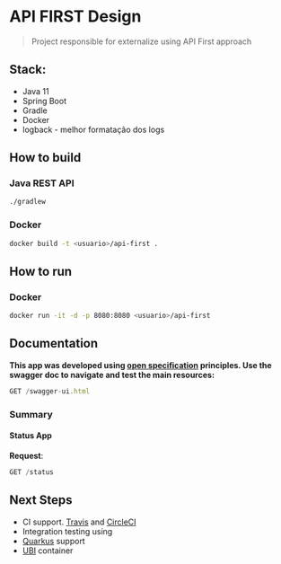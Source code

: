 # API FIRST Design

> Project responsible for externalize using API First approach

## Stack:
* Java 11
* Spring Boot
* Gradle
* Docker
* logback - melhor formatação dos logs

## How to build

### Java REST API
```bash
./gradlew 
```
### Docker
```bash
docker build -t <usuario>/api-first .
```
## How to run

### Docker

```bash
docker run -it -d -p 8080:8080 <usuario>/api-first
```

## Documentation

__This app was developed using [open specification](https://github.com/OAI/OpenAPI-Specification/blob/master/versions/3.0.0.md) principles. Use the swagger doc to navigate and test the main resources:__

```javascript
GET /swagger-ui.html
```
### Summary
#### Status App
__Request__:
```javascript
GET /status
```

## Next Steps

* CI support. [Travis](http://travis-ci.org/) and [CircleCI](https://circleci.com/)
* Integration testing using
* [Quarkus](https://quarkus.io/) support
* [UBI](https://developers.redhat.com/products/rhel/ubi) container
